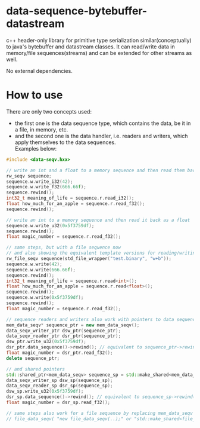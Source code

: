 # data-sequence-bytebuffer-datastream

c++ header-only library for primitive type serialization similar(conceptually) to java's bytebuffer and datastream classes.
It can read/write data in memory/file sequences(streams) and can be extended for other streams as well.

No external dependencies.

# How to use

There are only two concepts used:
- the first one is the data sequence type, which contains the data, be it in a file, in memory, etc.
- and the second one is the data handler, i.e. readers and writers, which apply themselves to the data sequences.
<br>Examples below:

```c++
#include <data-seqv.hxx>

// write an int and a float to a memory sequence and then read them back
rw_seqv sequence;
sequence.w.write_i32(42);
sequence.w.write_f32(666.66f);
sequence.rewind();
int32_t meaning_of_life = sequence.r.read_i32();
float how_much_for_an_apple = sequence.r.read_f32();
sequence.rewind();

// write an int to a memory sequence and then read it back as a float
sequence.w.write_u32(0x5f3759df);
sequence.rewind();
float magic_number = sequence.r.read_f32();

// same steps, but with a file sequence now
// and also showing the equivalent template versions for reading/writing
rw_file_seqv sequence(std_file_wrapper("test.binary", "w+b"));
sequence.w.write(42);
sequence.w.write(666.66f);
sequence.rewind();
int32_t meaning_of_life = sequence.r.read<int>();
float how_much_for_an_apple = sequence.r.read<float>();
sequence.rewind();
sequence.w.write(0x5f3759df);
sequence.rewind();
float magic_number = sequence.r.read_f32();

// sequence readers and writers also work with pointers to data sequences
mem_data_seqv* sequence_ptr = new mem_data_seqv();
data_seqv_writer_ptr dsw_ptr(sequence_ptr);
data_seqv_reader_ptr dsr_ptr(sequence_ptr);
dsw_ptr.write_u32(0x5f3759df);
dsr_ptr.data_sequence()->rewind(); // equivalent to sequence_ptr->rewind();
float magic_number = dsr_ptr.read_f32();
delete sequence_ptr;

// and shared pointers
std::shared_ptr<mem_data_seqv> sequence_sp = std::make_shared<mem_data_seqv>();
data_seqv_writer_sp dsw_sp(sequence_sp);
data_seqv_reader_sp dsr_sp(sequence_sp);
dsw_sp.write_u32(0x5f3759df);
dsr_sp.data_sequence()->rewind(); // equivalent to sequence_sp->rewind();
float magic_number = dsr_sp.read_f32();

// same steps also work for a file sequence by replacing mem_data_seqv with
// file_data_seqv( "new file_data_seqv(..);" or "std::make_shared<file_data_seqv>(..);" )
```
